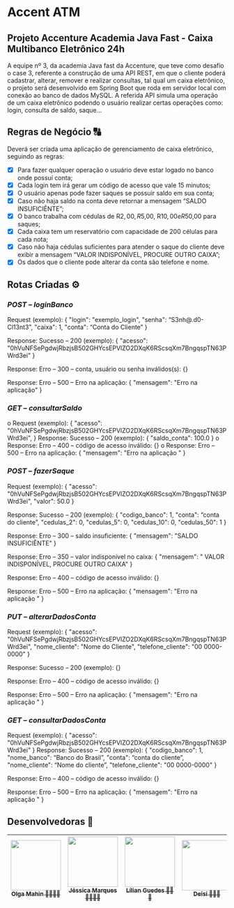 # Accent ATM

## Projeto Accenture Academia Java Fast - Caixa Multibanco Eletrônico 24h

A equipe nº 3, da academia Java fast da Accenture, que teve como desafio o case 3, referente a construção de uma API REST, 
em que o cliente poderá cadastrar, alterar, remover e realizar consultas, tal qual um caixa eletrônico, 
o projeto será desenvolvido em Spring Boot que roda em servidor local com conexão ao banco de dados MySQL. 
A referida API simula uma operação de um caixa eletrônico podendo o usuário realizar certas operações como: login, consulta de saldo, saque...

## Regras de Negócio 🔠

Deverá ser criada uma aplicação de gerenciamento de caixa eletrônico, seguindo as regras: 

- [x] Para fazer qualquer operação o usuário deve estar logado no banco onde possuí conta; 
- [x] Cada login tem irá gerar um código de acesso que vale 15 minutos; 
- [x] O usuário apenas pode fazer saques se possuir saldo em sua conta; 
- [x] Caso não haja saldo na conta deve retornar a mensagem “SALDO INSUFICIÊNTE”; 
- [x] O banco trabalha com cédulas de R$2,00, R$5,00, R$10,00 e R$50,00 para saques; 
- [x] Cada caixa tem um reservatório com capacidade de 200 células para cada nota; 
- [x] Caso não haja cédulas suficientes para atender o saque do cliente deve exibir a mensagem “VALOR INDISPONÍVEL, PROCURE OUTRO CAIXA”;
- [x] Os dados que o cliente pode alterar da conta são telefone e nome. 

## Rotas Criadas ⚙️ 

### *POST – loginBanco*

Request (exemplo):
{
 "login": "exemplo_login",
 "senha": “S3nh@.d0-Cl13nt3”,
 "caixa": 1,
 "conta": “Conta do Cliente”
}

Response: Sucesso – 200 (exemplo):
{
 "acesso":
"0hVuNFSePgdwjRbzjsB502GHYcsEPVlZO2DXqK6RScsqXm7BngqspTN63PWrd3ei"
}

Response: Erro – 300 – conta, usuário ou senha inválidos(s):
{}

Response: Erro – 500 – Erro na aplicação:
{
 "mensagem": "Erro na aplicação"
}

### *GET – consultarSaldo*
o Request (exemplo):
{
 "acesso":
"0hVuNFSePgdwjRbzjsB502GHYcsEPVlZO2DXqK6RScsqXm7BngqspTN63PWrd3ei",
}
Response: Sucesso – 200 (exemplo):
{
 "saldo_conta": 100.0
}
o Response: Erro – 400 – código de acesso inválido:
{}
o Response: Erro – 500 – Erro na aplicação:
{
 "mensagem": "Erro na aplicação "
}

### *POST – fazerSaque*

Request (exemplo):
{
 "acesso":
"0hVuNFSePgdwjRbzjsB502GHYcsEPVlZO2DXqK6RScsqXm7BngqspTN63PWrd3ei",
 "valor": 50.0
}

Response: Sucesso – 200 (exemplo):
{
 "codigo_banco": 1,
 "conta": “conta do cliente”,
 "cedulas_2": 0,
 "cedulas_5": 0,
 "cedulas_10": 0,
 "cedulas_50": 1
}

Response: Erro – 300 – saldo insuficiente:
{
 "mensagem": "SALDO INSUFICIÊNTE"
}

Response: Erro – 350 – valor indisponível no caixa:
{
 "mensagem": " VALOR INDISPONÍVEL, PROCURE OUTRO CAIXA"
}

Response: Erro – 400 – código de acesso inválido:
{}

Response: Erro – 500 – Erro na aplicação:
{
 "mensagem": "Erro na aplicação "
}

### *PUT – alterarDadosConta*

Request (exemplo):
{
 "acesso":
"0hVuNFSePgdwjRbzjsB502GHYcsEPVlZO2DXqK6RScsqXm7BngqspTN63PWrd3ei",
 "nome_cliente": "Nome do Cliente",
 "telefone_cliente": "00 0000-0000"
}

Response: Sucesso – 200 (exemplo):
{}

Response: Erro – 400 – código de acesso inválido:
{}

Response: Erro – 500 – Erro na aplicação:
{
 "mensagem": "Erro na aplicação "
}

### *GET – consultarDadosConta*

Request (exemplo):
{
 "acesso":
"0hVuNFSePgdwjRbzjsB502GHYcsEPVlZO2DXqK6RScsqXm7BngqspTN63PWrd3ei"
}
Response: Sucesso – 200 (exemplo):
{
 "codigo_banco": 1,
 "nome_banco": “Banco do Brasil”,
 "conta": “conta do cliente”,
 "nome_cliente": “Nome do cliente”,
 "telefone_cliente": "00 0000-0000"
}

Response: Erro – 400 – código de acesso inválido:
{}

Response: Erro – 500 – Erro na aplicação:
{
 "mensagem": "Erro na aplicação "
}


## Desenvolvedoras 👑

| [<img src="https://avatars.githubusercontent.com/u/79282971?v=4" width=115><br><sub>Olga Mahin 👩🏽‍💻🚀</sub>](https://github.com/omahin) |  [<img src="https://avatars.githubusercontent.com/u/83045525?v=4" width=115><br><sub>Jéssica Marques 👩🏽‍💻🚀</sub>](https://github.com/jessica-mss) |  [<img src="https://avatars.githubusercontent.com/u/82973465?v=4" width=115><br><sub>Lílian Guedes 👩‍💻🚀</sub>](https://github.com/Lilian411) | [<img src="https://avatars.githubusercontent.com/u/79338473?v=4" width=115><br><sub>Deisi 👩‍💻🚀</sub>](https://github.com/Deisiane16) | [<img src="https://avatars.githubusercontent.com/u/62125601?v=4" width=115><br><sub>Nath 👩‍💻🚀</sub>](https://github.com/NathiMick) |
| :---: | :---: | :---: | :---: | :---:

